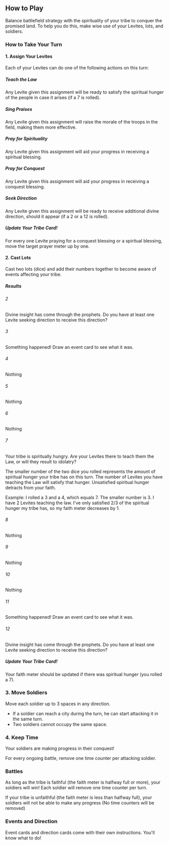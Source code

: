 ## How to Play

Balance battlefield strategy with the spirituality of your tribe to conquer the promised land. To help you do this, make wise use of your Levites, lots, and soldiers.

### How to Take Your Turn

#### 1. Assign Your Levites

Each of your Levites can do one of the following actions on this turn:

##### Teach the Law

Any Levite given this assignment will be ready to satisfy the spiritual hunger of the people in case it arises (if a 7 is rolled).

##### Sing Praises

Any Levite given this assignment will raise the morale of the troops in the field, making them more effective.

##### Pray for Spirituality

Any Levite given this assignment will aid your progress in receiving a spiritual blessing.

##### Pray for Conquest

Any Levite given this assignment will aid your progress in receiving a conquest blessing.

##### Seek Direction

Any Levite given this assignment will be ready to receive additional divine direction, should it appear (if a 2 or a 12 is rolled).

##### Update Your Tribe Card!

For every one Levite praying for a conquest blessing or a spiritual blessing, move the target prayer meter up by one.

#### 2. Cast Lots

Cast two lots (dice) and add their numbers together to become aware of events affecting your tribe.

##### Results

###### 2

Divine insight has come through the prophets. Do you have at least one Levite seeking direction to receive this direction?

###### 3

Something happened! Draw an event card to see what it was.

###### 4

Nothing

###### 5

Nothing

###### 6

Nothing

###### 7

Your tribe is spiritually hungry. Are your Levites there to teach them the Law, or will they result to idolatry?

The smaller number of the two dice you rolled represents the amount of spiritual hunger your tribe has on this turn. The number of Levites you have teaching the Law will satisfy that hunger. Unsatisfied spiritual hunger detracts from your faith.

Example: I rolled a 3 and a 4, which equals 7. The smaller number is 3. I have 2 Levites teaching the law.
I’ve only satisfied 2/3 of the spiritual hunger my tribe has, so my faith meter decreases by 1.

###### 8

Nothing

###### 9

Nothing

###### 10

Nothing

###### 11

Something happened! Draw an event card to see what it was.

###### 12

Divine insight has come through the prophets. Do you have at least one Levite seeking direction to receive this direction?

##### Update Your Tribe Card!

Your faith meter should be updated if there was spiritual hunger (you rolled a 7).

### 3. Move Soldiers

Move each soldier up to 3 spaces in any direction.
* If a soldier can reach a city during the turn, he can start attacking it in the same turn.
* Two soldiers cannot occupy the same space.

### 4. Keep Time

Your soldiers are making progress in their conquest!

For every ongoing battle, remove one time counter per attacking soldier.

### Battles

As long as the tribe is faithful (the faith meter is halfway full or more), your soldiers will win! Each soldier will remove one time counter per turn.

If your tribe is unfaithful (the faith meter is less than halfway full), your soldiers will not be able to make any progress (No time counters will be removed)

### Events and Direction

Event cards and direction cards come with their own instructions. You'll know what to do!

